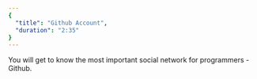 ```yaml
---
{
  "title": "Github Account",
  "duration": "2:35"
}
---
```


You will get to know the most important social network for programmers - Github.

